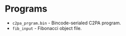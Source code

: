 # Programs

* `c2pa_prgram.bin` - Bincode-serialed C2PA program.
* `fib_input` - Fibonacci object file.